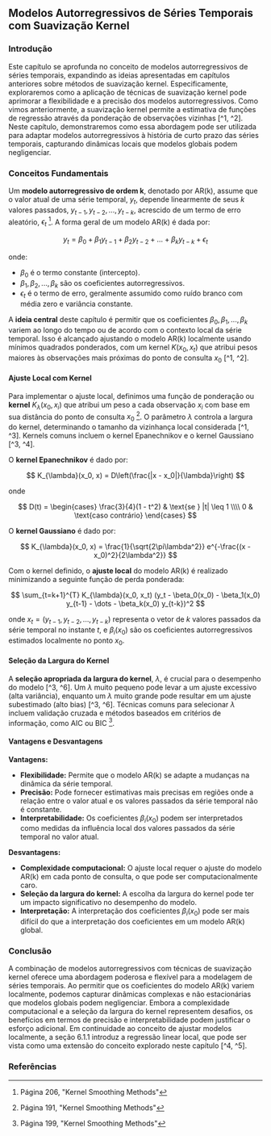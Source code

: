 ## Modelos Autorregressivos de Séries Temporais com Suavização Kernel

### Introdução
Este capítulo se aprofunda no conceito de modelos autorregressivos de séries temporais, expandindo as ideias apresentadas em capítulos anteriores sobre métodos de suavização kernel. Especificamente, exploraremos como a aplicação de técnicas de suavização kernel pode aprimorar a flexibilidade e a precisão dos modelos autorregressivos. Como vimos anteriormente, a suavização kernel permite a estimativa de funções de regressão através da ponderação de observações vizinhas [^1, ^2]. Neste capítulo, demonstraremos como essa abordagem pode ser utilizada para adaptar modelos autorregressivos à história de curto prazo das séries temporais, capturando dinâmicas locais que modelos globais podem negligenciar.

### Conceitos Fundamentais

Um **modelo autorregressivo de ordem k**, denotado por AR(k), assume que o valor atual de uma série temporal, $y_t$, depende linearmente de seus *k* valores passados, $y_{t-1}, y_{t-2}, ..., y_{t-k}$, acrescido de um termo de erro aleatório, $\epsilon_t$ [^16]. A forma geral de um modelo AR(k) é dada por:

$$ y_t = \beta_0 + \beta_1 y_{t-1} + \beta_2 y_{t-2} + \dots + \beta_k y_{t-k} + \epsilon_t $$

onde:
*   $\beta_0$ é o termo constante (intercepto).
*   $\beta_1, \beta_2, ..., \beta_k$ são os coeficientes autorregressivos.
*   $\epsilon_t$ é o termo de erro, geralmente assumido como ruído branco com média zero e variância constante.

A **ideia central** deste capítulo é permitir que os coeficientes $\beta_0, \beta_1, ..., \beta_k$ variem ao longo do tempo ou de acordo com o contexto local da série temporal. Isso é alcançado ajustando o modelo AR(k) localmente usando mínimos quadrados ponderados, com um kernel $K(x_0, x_t)$ que atribui pesos maiores às observações mais próximas do ponto de consulta $x_0$ [^1, ^2].

#### Ajuste Local com Kernel

Para implementar o ajuste local, definimos uma função de ponderação ou **kernel** $K_{\lambda}(x_0, x_i)$ que atribui um peso a cada observação $x_i$ com base em sua distância do ponto de consulta $x_0$ [^1]. O parâmetro $\lambda$ controla a largura do kernel, determinando o tamanho da vizinhança local considerada [^1, ^3]. Kernels comuns incluem o kernel Epanechnikov e o kernel Gaussiano [^3, ^4].

O **kernel Epanechnikov** é dado por:

$$ K_{\lambda}(x_0, x) = D\left(\frac{|x - x_0|}{\lambda}\right) $$

onde

$$ D(t) = \begin{cases} \frac{3}{4}(1 - t^2) & \text{se } |t| \leq 1 \\\\ 0 & \text{caso contrário} \end{cases} $$

O **kernel Gaussiano** é dado por:

$$ K_{\lambda}(x_0, x) = \frac{1}{\sqrt{2\pi\lambda^2}} e^{-\frac{(x - x_0)^2}{2\lambda^2}} $$

Com o kernel definido, o **ajuste local** do modelo AR(k) é realizado minimizando a seguinte função de perda ponderada:

$$ \sum_{t=k+1}^{T} K_{\lambda}(x_0, x_t) (y_t - \beta_0(x_0) - \beta_1(x_0) y_{t-1} - \dots - \beta_k(x_0) y_{t-k})^2 $$

onde $x_t = (y_{t-1}, y_{t-2}, ..., y_{t-k})$ representa o vetor de *k* valores passados da série temporal no instante *t*, e $\beta_i(x_0)$ são os coeficientes autorregressivos estimados localmente no ponto $x_0$.

#### Seleção da Largura do Kernel

A **seleção apropriada da largura do kernel**, $\lambda$, é crucial para o desempenho do modelo [^3, ^6]. Um $\lambda$ muito pequeno pode levar a um ajuste excessivo (alta variância), enquanto um $\lambda$ muito grande pode resultar em um ajuste subestimado (alto bias) [^3, ^6]. Técnicas comuns para selecionar $\lambda$ incluem validação cruzada e métodos baseados em critérios de informação, como AIC ou BIC [^9].

#### Vantagens e Desvantagens

**Vantagens:**

*   **Flexibilidade:** Permite que o modelo AR(k) se adapte a mudanças na dinâmica da série temporal.
*   **Precisão:** Pode fornecer estimativas mais precisas em regiões onde a relação entre o valor atual e os valores passados da série temporal não é constante.
*   **Interpretabilidade:** Os coeficientes $\beta_i(x_0)$ podem ser interpretados como medidas da influência local dos valores passados da série temporal no valor atual.

**Desvantagens:**

*   **Complexidade computacional:** O ajuste local requer o ajuste do modelo AR(k) em cada ponto de consulta, o que pode ser computacionalmente caro.
*   **Seleção da largura do kernel:** A escolha da largura do kernel pode ter um impacto significativo no desempenho do modelo.
*   **Interpretação:** A interpretação dos coeficientes $\beta_i(x_0)$ pode ser mais difícil do que a interpretação dos coeficientes em um modelo AR(k) global.

### Conclusão

A combinação de modelos autorregressivos com técnicas de suavização kernel oferece uma abordagem poderosa e flexível para a modelagem de séries temporais. Ao permitir que os coeficientes do modelo AR(k) variem localmente, podemos capturar dinâmicas complexas e não estacionárias que modelos globais podem negligenciar. Embora a complexidade computacional e a seleção da largura do kernel representem desafios, os benefícios em termos de precisão e interpretabilidade podem justificar o esforço adicional. Em continuidade ao conceito de ajustar modelos localmente, a seção 6.1.1 introduz a regressão linear local, que pode ser vista como uma extensão do conceito explorado neste capítulo [^4, ^5].

### Referências

[^1]: Página 191, "Kernel Smoothing Methods"
[^2]: Página 192, "Kernel Smoothing Methods"
[^3]: Página 193, "Kernel Smoothing Methods"
[^4]: Página 194, "Kernel Smoothing Methods"
[^5]: Página 195, "Kernel Smoothing Methods"
[^6]: Página 194, "Kernel Smoothing Methods"
[^9]: Página 199, "Kernel Smoothing Methods"
[^16]: Página 206, "Kernel Smoothing Methods"
<!-- END -->